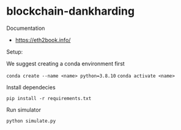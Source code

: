 # blockchain-dankharding

Documentation 
- https://eth2book.info/

Setup:

We suggest creating a conda environment first

```conda create --name <name> python=3.8.10```
```conda activate <name>```

Install dependecies

```pip install -r requirements.txt```

Run simulator

```python simulate.py```
